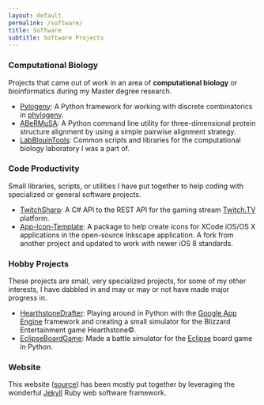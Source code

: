 ```yaml
---
layout: default
permalink: /software/
title: Software
subtitle: Software Projects
---
```


### Computational Biology

Projects that came out of work in an area of **computational biology** or bioinformatics during my Master degree research.

  - [Pylogeny](https://github.com/AlexSafatli/Pylogeny): A Python framework for working with discrete combinatorics in [phylogeny](http://en.wikipedia.org/wiki/Phylogenetics).
  - [ABeRMuSA](https://github.com/AlexSafatli/ABeRMuSA): A Python command line utility for three-dimensional protein structure alignment by using a simple pairwise alignment strategy.
  - [LabBlouinTools](https://github.com/LabBlouin/LabBlouinTools): Common scripts and libraries for the computational biology laboratory I was a part of.

### Code Productivity

Small libraries, scripts, or utilities I have put together to help coding with specialized or general software projects.

  - [TwitchSharp](https://github.com/AlexSafatli/TwitchSharp): A C# API to the REST API for the gaming stream [Twitch.TV](http://twitch.tv) platform.
  - [App-Icon-Template](https://github.com/AlexSafatli/App-Icon-Template): A package to help create icons for XCode iOS/OS X applications in the open-source Inkscape application. A fork from another project and updated to work with newer iOS 8 standards.

### Hobby Projects

These projects are small, very specialized projects, for some of my other interests, I have dabbled in and may or may or not have made major progress in.

  - [HearthstoneDrafter](https://github.com/AlexSafatli/HearthstoneDrafter): Playing around in Python with the [Google App Engine](https://cloud.google.com/appengine/docs) framework and creating a small simulator for the Blizzard Entertainment game Hearthstone&copy;.
  - [EclipseBoardGame](https://github.com/AlexSafatli/EclipseBoardGame): Made a battle simulator for the [Eclipse](http://boardgamegeek.com/boardgame/72125/eclipse) board game in Python.

### Website

This website ([source](https://github.com/AlexSafatli/AlexSafatli.github.io)) has been mostly put together by leveraging the wonderful [Jekyll](http://jekyllrb.com) Ruby web software framework.